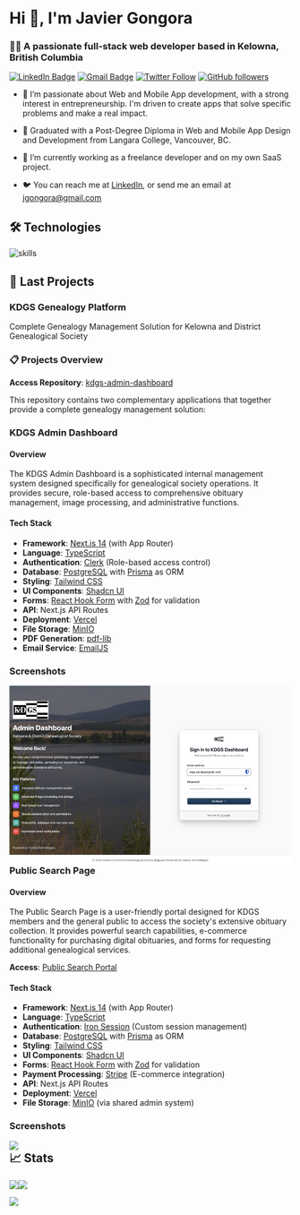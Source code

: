 # Hi 👋, I'm Javier Gongora
### 👨‍💻 A passionate full-stack web developer based in Kelowna, British Columbia

[![LinkedIn Badge](https://img.shields.io/badge/-LinkedIn-blue?style=social&logo=Linkedin&logoColor=blue&link=https://www.linkedin.com/in/javiergongora/)](https://www.linkedin.com/in/javiergongora/)
[![Gmail Badge](https://img.shields.io/badge/-jgongora-c14438?style=social&logo=Gmail&logoColor=red&link=mailto:jgongora@gmail.com)](mailto:jgongora@gmail.com)
[![Twitter Follow](https://img.shields.io/twitter/follow/javigong?style=social)](https://twitter.com/intent/follow?screen_name=javigong)
[![GitHub followers](https://img.shields.io/github/followers/javigong?label=Follow&style=social)](https://github.com/javigong/?tab=follow)
- :dna: I’m passionate about Web and Mobile App development, with a strong interest in entrepreneurship. I'm driven to create apps that solve specific problems and make a real impact.

- :rocket: Graduated with a Post-Degree Diploma in Web and Mobile App Design and Development from Langara College, Vancouver, BC.

- :busts_in_silhouette:	I’m currently working as a freelance developer and on my own SaaS project.

- :bird: You can reach me at [LinkedIn](https://www.linkedin.com/in/javiergongora/), or send me an email at [jgongora@gmail.com](mailto:jgongora@gmail.com)

## 🛠 Technologies

![skills](https://skillicons.dev/icons?i=html,css,js,ts,php,bash,react,nextjs,nodejs,express,wordpress,postgresql,mysql,sqlite,mongodb,tailwind,graphql,apollo,prisma,redux,firebase,aws,gcp,git,jest,vscode,vercel,figma,ps,ai&theme=light)

## 🚀 Last Projects

### KDGS Genealogy Platform

Complete Genealogy Management Solution for Kelowna and District Genealogical Society</strong>

### 📋 Projects Overview

**Access Repository**: [kdgs-admin-dashboard](<https://github.com/kdgs-develop/kdgs-admin-dashboard>)

This repository contains two complementary applications that together provide a complete genealogy management solution:

### KDGS Admin Dashboard

#### Overview

The KDGS Admin Dashboard is a sophisticated internal management system designed specifically for genealogical society operations. It provides secure, role-based access to comprehensive obituary management, image processing, and administrative functions.

#### Tech Stack

- **Framework**: [Next.js 14](https://nextjs.org) (with App Router)
- **Language**: [TypeScript](https://www.typescriptlang.org)
- **Authentication**: [Clerk](https://clerk.com) (Role-based access control)
- **Database**: [PostgreSQL](https://www.postgresql.org) with [Prisma](https://www.prisma.io) as ORM
- **Styling**: [Tailwind CSS](https://tailwindcss.com)
- **UI Components**: [Shadcn UI](https://ui.shadcn.com/)
- **Forms**: [React Hook Form](https://react-hook-form.com) with [Zod](https://github.com/colinhacks/zod) for validation
- **API**: Next.js API Routes
- **Deployment**: [Vercel](https://vercel.com)
- **File Storage**: [MinIO](https://min.io/)
- **PDF Generation**: [pdf-lib](https://pdf-lib.js.org/)
- **Email Service**: [EmailJS](https://www.emailjs.com/)

### Screenshots

[<img src="https://github.com/kdgs-develop/kdgs-admin-dashboard/blob/main/screenshots/admin-dashboard/admin-login-page.png"
     height="320" width="580" style="object-fit: cover; float: left; margin-right: 20px;"/>
](https://github.com/kdgs-develop/kdgs-admin-dashboard/edit/main/README.md#kdgs-admin-dashboard)

### Public Search Page

#### Overview

The Public Search Page is a user-friendly portal designed for KDGS members and the general public to access the society's extensive obituary collection. It provides powerful search capabilities, e-commerce functionality for purchasing digital obituaries, and forms for requesting additional genealogical services.

**Access**: [Public Search Portal](<https://search.kdgs.ca>)

#### Tech Stack

- **Framework**: [Next.js 14](https://nextjs.org) (with App Router)
- **Language**: [TypeScript](https://www.typescriptlang.org)
- **Authentication**: [Iron Session](https://github.com/vvo/iron-session) (Custom session management)
- **Database**: [PostgreSQL](https://www.postgresql.org) with [Prisma](https://www.prisma.io) as ORM
- **Styling**: [Tailwind CSS](https://tailwindcss.com)
- **UI Components**: [Shadcn UI](https://ui.shadcn.com/)
- **Forms**: [React Hook Form](https://react-hook-form.com) with [Zod](https://github.com/colinhacks/zod) for validation
- **Payment Processing**: [Stripe](https://stripe.com) (E-commerce integration)
- **API**: Next.js API Routes
- **Deployment**: [Vercel](https://vercel.com)
- **File Storage**: [MinIO](https://min.io/) (via shared admin system)

### Screenshots

[<img src="https://github.com/kdgs-develop/kdgs-admin-dashboard/blob/main/screenshots/public-search/search-homepage.png"
     height="" width="580" style="object-fit: cover; float: left; margin-right: 20px;"/>
]()

## 📈 Stats

<img height="190px" align="center" src="https://github-readme-stats.vercel.app/api?username=javigong&count_private=true&theme=react&show_icons=true" /><img height="190px" align="center" src="https://github-readme-stats.vercel.app/api/top-langs/?username=javigong&count_private=true&layout=compact&langs_count=8&show_icons=true&theme=react" />


![](https://komarev.com/ghpvc/?username=javigong)

<!---
javigong/javigong is a ✨ special ✨ repository because its `README.md` (this file) appears on your GitHub profile.
You can click the Preview link to take a look at your changes.
--->
